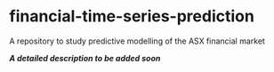 # financial-time-series-prediction
 A repository to study predictive modelling of the ASX financial market

***A detailed description to be added soon***
